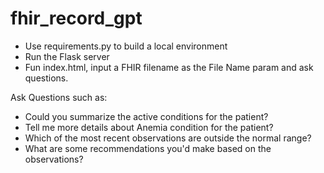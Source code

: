 # fhir_record_gpt

- Use requirements.py to build a local environment
- Run the Flask server
- Fun index.html, input a FHIR filename as the File Name param and ask questions.


Ask Questions such as:

- Could you summarize the active conditions for the patient?
- Tell me more details about Anemia condition for the patient?
- Which of the most recent observations are outside the normal range?
- What are some recommendations you'd make based on the observations?
